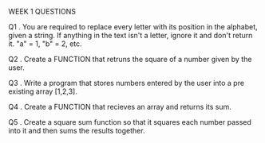 WEEK 1 QUESTIONS 

Q1 . You are required to replace every letter with its position in the alphabet, given a string. If anything in the text isn't a letter, ignore it and don't return it. "a" = 1, "b" = 2, etc.

Q2 . Create a FUNCTION that retruns the square of a number given by the user.

Q3 . Write a program that stores numbers entered by the user into a pre existing array [1,2,3].

Q4 . Create a FUNCTION that recieves an array and returns its sum.

Q5 . Create a square sum function so that it squares each number passed into it and then sums the results together.